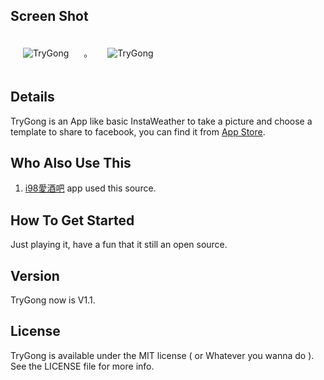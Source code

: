 ## Screen Shot

<img src="https://dl.dropbox.com/u/83663874/GitHubs/TryGong-1.png" alt="TryGong" title="TryGong" style="margin: 20px;" class="center" />
。
<img src="https://dl.dropbox.com/u/83663874/GitHubs/TryGong-2.png" alt="TryGong" title="TryGong" style="margin: 20px;" class="center" />

## Details

TryGong is an App like basic InstaWeather to take a picture and choose a template to share to facebook, you can find it from <a href='https://itunes.apple.com/us/app/trygong/id657226352?mt=8'>App Store</a>.

## Who Also Use This

1. <a href='https://itunes.apple.com/tw/app/i98ai-jiu-ba/id656024033?mt=8'>i98愛酒吧</a> app used this source.

## How To Get Started

Just playing it, have a fun that it still an open source.

## Version

TryGong now is V1.1.

## License

TryGong is available under the MIT license ( or Whatever you wanna do ). See the LICENSE file for more info.
